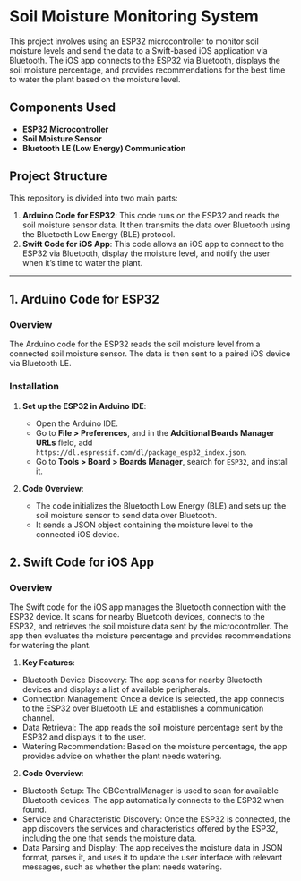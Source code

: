 # Soil Moisture Monitoring System

This project involves using an ESP32 microcontroller to monitor soil moisture levels and send the data to a Swift-based iOS application via Bluetooth. The iOS app connects to the ESP32 via Bluetooth, displays the soil moisture percentage, and provides recommendations for the best time to water the plant based on the moisture level.

## Components Used
- **ESP32 Microcontroller**
- **Soil Moisture Sensor**
- **Bluetooth LE (Low Energy) Communication**

## Project Structure

This repository is divided into two main parts:
1. **Arduino Code for ESP32**: This code runs on the ESP32 and reads the soil moisture sensor data. It then transmits the data over Bluetooth using the Bluetooth Low Energy (BLE) protocol.
2. **Swift Code for iOS App**: This code allows an iOS app to connect to the ESP32 via Bluetooth, display the moisture level, and notify the user when it’s time to water the plant.

---

## 1. Arduino Code for ESP32

### Overview
The Arduino code for the ESP32 reads the soil moisture level from a connected soil moisture sensor. The data is then sent to a paired iOS device via Bluetooth LE. 

### Installation
1. **Set up the ESP32 in Arduino IDE**:
   - Open the Arduino IDE.
   - Go to **File > Preferences**, and in the **Additional Boards Manager URLs** field, add `https://dl.espressif.com/dl/package_esp32_index.json`.
   - Go to **Tools > Board > Boards Manager**, search for `ESP32`, and install it.

2. **Code Overview**:
   - The code initializes the Bluetooth Low Energy (BLE) and sets up the soil moisture sensor to send data over Bluetooth.
   - It sends a JSON object containing the moisture level to the connected iOS device.


## 2. Swift Code for iOS App

### Overview
The Swift code for the iOS app manages the Bluetooth connection with the ESP32 device. It scans for nearby Bluetooth devices, connects to the ESP32, and retrieves the soil moisture data sent by the microcontroller. The app then evaluates the moisture percentage and provides recommendations for watering the plant.

1. **Key Features**:
  - Bluetooth Device Discovery: The app scans for nearby Bluetooth devices and displays a list of available peripherals.
  - Connection Management: Once a device is selected, the app connects to the ESP32 over Bluetooth LE and establishes a communication channel.
  - Data Retrieval: The app reads the soil moisture percentage sent by the ESP32 and displays it to the user.
  - Watering Recommendation: Based on the moisture percentage, the app provides advice on whether the plant needs watering.

2. **Code Overview**:
  - Bluetooth Setup: The CBCentralManager is used to scan for available Bluetooth devices. The app automatically connects to the ESP32 when found.
  - Service and Characteristic Discovery: Once the ESP32 is connected, the app discovers the services and characteristics offered by the ESP32, including the one that sends the moisture data.
  - Data Parsing and Display: The app receives the moisture data in JSON format, parses it, and uses it to update the user interface with relevant messages, such as whether the plant needs watering.
